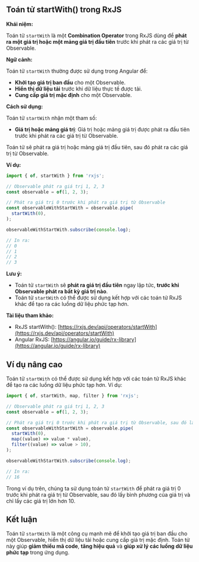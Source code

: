 ## Toán tử startWith() trong RxJS

**Khái niệm:**

Toán tử `startWith` là một **Combination Operator** trong RxJS dùng để **phát ra một giá trị hoặc một mảng giá trị đầu tiên** trước khi phát ra các giá trị từ Observable.

**Ngữ cảnh:**

Toán tử `startWith` thường được sử dụng trong Angular để:

* **Khởi tạo giá trị ban đầu** cho một Observable.
* **Hiển thị dữ liệu tải** trước khi dữ liệu thực tế được tải.
* **Cung cấp giá trị mặc định** cho một Observable.

**Cách sử dụng:**

Toán tử `startWith` nhận một tham số:

* **Giá trị hoặc mảng giá trị**: Giá trị hoặc mảng giá trị được phát ra đầu tiên trước khi phát ra các giá trị từ Observable.

Toán tử sẽ phát ra giá trị hoặc mảng giá trị đầu tiên, sau đó phát ra các giá trị từ Observable.

**Ví dụ:**

```typescript
import { of, startWith } from 'rxjs';

// Observable phát ra giá trị 1, 2, 3
const observable = of(1, 2, 3);

// Phát ra giá trị 0 trước khi phát ra giá trị từ Observable
const observableWithStartWith = observable.pipe(
  startWith(0),
);

observableWithStartWith.subscribe(console.log);

// In ra:
// 0
// 1
// 2
// 3
```

**Lưu ý:**

* Toán tử `startWith` sẽ **phát ra giá trị đầu tiên** ngay lập tức, **trước khi Observable phát ra bất kỳ giá trị nào**.
* Toán tử `startWith` có thể được sử dụng kết hợp với các toán tử RxJS khác để tạo ra các luồng dữ liệu phức tạp hơn.

**Tài liệu tham khảo:**

* RxJS startWith(): [https://rxjs.dev/api/operators/startWith](https://rxjs.dev/api/operators/startWith)
* Angular RxJS: [https://angular.io/guide/rx-library](https://angular.io/guide/rx-library)

## Ví dụ nâng cao

Toán tử `startWith` có thể được sử dụng kết hợp với các toán tử RxJS khác để tạo ra các luồng dữ liệu phức tạp hơn. Ví dụ:

```typescript
import { of, startWith, map, filter } from 'rxjs';

// Observable phát ra giá trị 1, 2, 3
const observable = of(1, 2, 3);

// Phát ra giá trị 0 trước khi phát ra giá trị từ Observable, sau đó lấy bình phương của giá trị và chỉ lấy các giá trị lớn hơn 10
const observableWithStartWith = observable.pipe(
  startWith(0),
  map((value) => value * value),
  filter((value) => value > 10),
);

observableWithStartWith.subscribe(console.log);

// In ra:
// 16
```

Trong ví dụ trên, chúng ta sử dụng toán tử `startWith` để phát ra giá trị 0 trước khi phát ra giá trị từ Observable, sau đó lấy bình phương của giá trị và chỉ lấy các giá trị lớn hơn 10.

## Kết luận

Toán tử `startWith` là một công cụ mạnh mẽ để khởi tạo giá trị ban đầu cho một Observable, hiển thị dữ liệu tải hoặc cung cấp giá trị mặc định. Toán tử này giúp **giảm thiểu mã code**, **tăng hiệu quả** và **giúp xử lý các luồng dữ liệu phức tạp** trong ứng dụng.